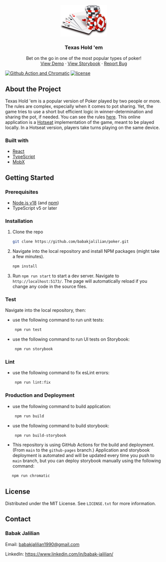 <div id="top"></div>

<br />
<div align="center">
  <a href="https://github.com/babakjalilian/poker">
    <img src="src/textures/card_image.png" alt="Logo" width="150" height="100">
  </a>

  <h3 align="center">Texas Hold 'em</h3>

  <p align="center">
    Bet on the go in one of the most popular types of poker!
    <br />
    <a href="https://babakjalilian.github.io/poker/">View Demo</a>
    ·
    <a href="https://64490d38c9d380ea6fbfb8a6-qyyygmgvbh.chromatic.com/">View Storybook</a>
    ·
    <a href="https://github.com/babakjalilian/poker/issues">Report Bug</a>
  </p>
</div>

[![Github Action and Chromatic](https://github.com/babakjalilian/poker/actions/workflows/ci.yml/badge.svg)](https://github.com/babakjalilian/poker/actions/workflows/ci.yml)
[![license](http://img.shields.io/badge/license-MIT-brightgreen.svg?style=flat)](LICENSE)

## About the Project

Texas Hold \'em is a popular version of Poker played by two people or more. The rules are complex, especially when it comes to pot sharing. Yet, the game tries to use a short but efficient logic in winner-determination and sharing the pot, if needed. You can see the rules [here](https://en.wikipedia.org/wiki/Texas_hold_'em#Rules "Texas Hold 'em rules").
This online application is a [Hotseat](https://en.wikipedia.org/wiki/Hotseat_%28multiplayer_mode%29 'Hotseat') implementation of the game, meant to be played locally. In a Hotseat version, players take turns playing on the same device.

### Built with

- [React](https://reactjs.org/)
- [TypeScript](https://typescriptlang.org/)
- [MobX](https://mobx.js.org/README.html 'MobX')

## Getting Started

### Prerequisites

- [Node.js v18](https://nodejs.org/en/download/) (and [npm](https://www.npmjs.com/))
- TypeScript v5 or later

### Installation

1. Clone the repo
   ```sh
   git clone https://github.com/babakjalilian/poker.git
   ```
2. Navigate into the local repository and install NPM packages (might take a few minutes).

   ```sh
   npm install
   ```

3. Run `npm run start` to start a dev server. Navigate to `http://localhost:5173/`. The page will automatically reload if you change any code in the source files.

### Test

Navigate into the local repository, then:

- use the following command to run unit tests:
  ```sh
   npm run test
  ```
- use the following command to run UI tests on Storybook:
  ```sh
   npm run storybook
  ```

### Lint

- use the following command to fix esLint errors:
  ```sh
   npm run lint:fix
  ```

### Production and Deployment

- use the following command to build application:
  ```sh
   npm run build
  ```
- use the following command to build storybook:
  ```sh
   npm run build-storybook
  ```
- This repository is using GitHub Actions for the build and deployment.
  (From `main` to the `github-pages` branch.)
  Application and storybook deployment is automated and will be updated every time you push to ` main` branch, but you can deploy storybook manually using the following command:

```sh
   npm run chromatic
```

## License

Distributed under the MIT License. See `LICENSE.txt` for more information.

## Contact

### Babak Jalilian

Email: babakjalilian1990@gmail.com

LinkedIn: https://www.linkedin.com/in/babak-jalilian/

